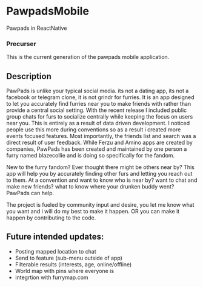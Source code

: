 # PawpadsMobile
Pawpads in ReactNative 

### Precurser
This is the current generation of the pawpads mobile application. 


## Description
PawPads is unlike your typical social media. its not a dating app, its not a facebook or telegram clone, it is not grindr for furries. It is an app designed to let you accurately find furries near you to make friends with rather than provide a central social setting. With the recent release I included public group chats for furs to socialize centrally while keeping the focus on users near you. This is entirely as a result of data driven development. I noticed people use this more during conventions so as a result i created more events focused features. Most importantly, the friends list and search was a direct result of user feedback. While Ferzu and Amino apps are created by companies, PawPads has been created and maintained by one person a furry named blazecollie and is doing so specifically for the fandom.


New to the furry fandom? Ever thought there might be others near by? This app will help you by accurately finding other furs and letting you reach out to them. At a convention and want to know who is near by? want to chat and make new friends? what to know where your drunken buddy went? PawPads can help.


The project is fueled by community input and desire, you let me know what you want and i will do my best to make it happen. OR you can make it happen by contributing to the code.



## Future intended updates:
- Posting mapped location to chat
- Send to feature (sub-menu outside of app)
- Filterable results (interests, age, online/offline)
- World map with pins where everyone is
- integrtion with furrymap.com
